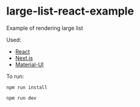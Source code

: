 # large-list-react-example
Example of rendering large list

Used:

  - [React](https://github.com/facebook/react)
  - [Next.js](https://github.com/zeit/next.js/)
  - [Material-UI](https://github.com/callemall/material-ui)


To run:

`npm run install`

`npm run dev`
